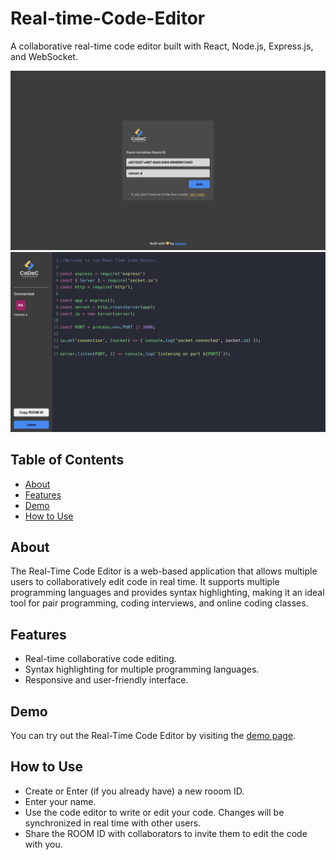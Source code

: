 # Real-time-Code-Editor
A collaborative real-time code editor built with React, Node.js, Express.js, and WebSocket.

![Screenshot1](/public/Screenshot1.png)
![Screenshot2](/public/Screenshot2.png)

## Table of Contents

- [About](#about)
- [Features](#features)
- [Demo](#demo)
- [How to Use](#how-to-use)

## About

The Real-Time Code Editor is a web-based application that allows multiple users to collaboratively edit code in real time. It supports multiple programming languages and provides syntax highlighting, making it an ideal tool for pair programming, coding interviews, and online coding classes.

## Features

- Real-time collaborative code editing.
- Syntax highlighting for multiple programming languages.
- Responsive and user-friendly interface.

## Demo

You can try out the Real-Time Code Editor by visiting the [demo page]().

## How to Use

- Create or Enter (if you already have) a new rooom ID.
- Enter your name.
- Use the code editor to write or edit your code. Changes will be synchronized in real time with other users.
- Share the ROOM ID with collaborators to invite them to edit the code with you.